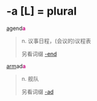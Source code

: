 # -a [L] = plural

[ag](_ag_.md)end<b style="color: #C71585;">a</b>
> n. 议事日程，(会议的)议程表
>
> 另看词缀 [-end](-end.md)

[arm](_arm_.md)ad<b style="color: #C71585;">a</b>
> n. 舰队
>
> 另看词缀 [-ad](-ad.1.md)